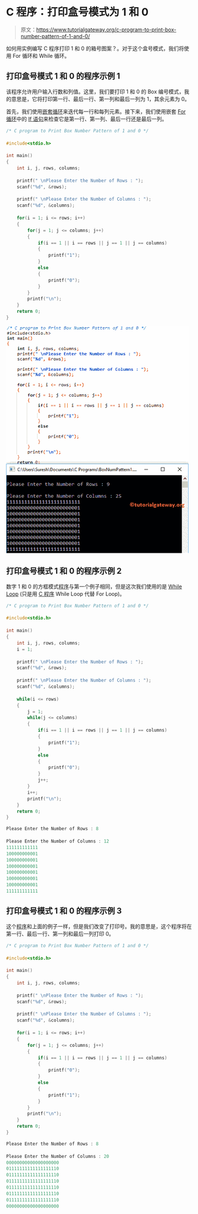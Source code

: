 # C 程序：打印盒号模式为 1 和 0 

> 原文：<https://www.tutorialgateway.org/c-program-to-print-box-number-pattern-of-1-and-0/>

如何用实例编写 C 程序打印 1 和 0 的箱号图案？。对于这个盒号模式，我们将使用 For 循环和 While 循环。

## 打印盒号模式 1 和 0 的程序示例 1

该程序允许用户输入行数和列值。这里，我们要打印 1 和 0 的 Box 编号模式，我的意思是，它将打印第一行、最后一行、第一列和最后一列为 1，其余元素为 0。

首先，我们使用[嵌套循环](https://www.tutorialgateway.org/for-loop-in-c-programming/)来迭代每一行和每列元素。接下来，我们使用嵌套 [For 循环](https://www.tutorialgateway.org/for-loop-in-c-programming/)中的 [If 语句](https://www.tutorialgateway.org/if-statement-in-c/)来检查它是第一行、第一列、最后一行还是最后一列。

```c
/* C program to Print Box Number Pattern of 1 and 0 */

#include<stdio.h>

int main()
{
    int i, j, rows, columns;

    printf(" \nPlease Enter the Number of Rows : ");
    scanf("%d", &rows);

    printf(" \nPlease Enter the Number of Columns : ");
    scanf("%d", &columns);

    for(i = 1; i <= rows; i++)
    {
    	for(j = 1; j <= columns; j++)
		{
			if(i == 1 || i == rows || j == 1 || j == columns)
			{
				printf("1");
			}
			else
			{
				printf("0");
			}       	
        }
        printf("\n");
    }
    return 0;
}
```

![C program to Print Box Number Pattern of 1 and 0 1](img/605db583098735c3ae3f689fb40a74f8.png)

## 打印盒号模式 1 和 0 的程序示例 2

数字 1 和 0 的方框模式[程序](https://www.tutorialgateway.org/c-programming-examples/)与第一个例子相同，但是这次我们使用的是 [While Loop](https://www.tutorialgateway.org/while-loop-in-c/) (只是用 [C 程序](https://www.tutorialgateway.org/c-programming/) While Loop 代替 For Loop)。

```c
/* C program to Print Box Number Pattern of 1 and 0 */

#include<stdio.h>

int main()
{
    int i, j, rows, columns;
    i = 1;

    printf(" \nPlease Enter the Number of Rows : ");
    scanf("%d", &rows);

    printf(" \nPlease Enter the Number of Columns : ");
    scanf("%d", &columns);

    while(i <= rows)
    {
    	j = 1;
    	while(j <= columns)
		{
			if(i == 1 || i == rows || j == 1 || j == columns)
			{
				printf("1");
			}
			else
			{
				printf("0");
			}  
			j++;     	
        }
        i++;
        printf("\n");
    }
    return 0;
}
```

```c
Please Enter the Number of Rows : 8

Please Enter the Number of Columns : 12
111111111111
100000000001
100000000001
100000000001
100000000001
100000000001
100000000001
111111111111
```

## 打印盒号模式 1 和 0 的程序示例 3

这个[程序](https://www.tutorialgateway.org/c-programming-examples/)和上面的例子一样，但是我们改变了打印号。我的意思是，这个程序将在第一行、最后一行、第一列和最后一列打印 0。

```c
/* C program to Print Box Number Pattern of 1 and 0 */

#include<stdio.h>

int main()
{
    int i, j, rows, columns;

    printf(" \nPlease Enter the Number of Rows : ");
    scanf("%d", &rows);

    printf(" \nPlease Enter the Number of Columns : ");
    scanf("%d", &columns);

    for(i = 1; i <= rows; i++)
    {
    	for(j = 1; j <= columns; j++)
		{
			if(i == 1 || i == rows || j == 1 || j == columns)
			{
				printf("0");
			}
			else
			{
				printf("1");
			}       	
        }
        printf("\n");
    }
    return 0;
}
```

```c
Please Enter the Number of Rows : 8

Please Enter the Number of Columns : 20
00000000000000000000
01111111111111111110
01111111111111111110
01111111111111111110
01111111111111111110
01111111111111111110
01111111111111111110
00000000000000000000
```